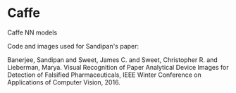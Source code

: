 # Caffe
Caffe NN models

Code and images used for Sandipan's paper: 

Banerjee, Sandipan and Sweet, James C. and Sweet, Christopher R. and Lieberman, Marya. 
Visual Recognition of Paper Analytical Device Images for Detection of Falsified Pharmaceuticals, IEEE Winter Conference on Applications of Computer Vision, 2016.
